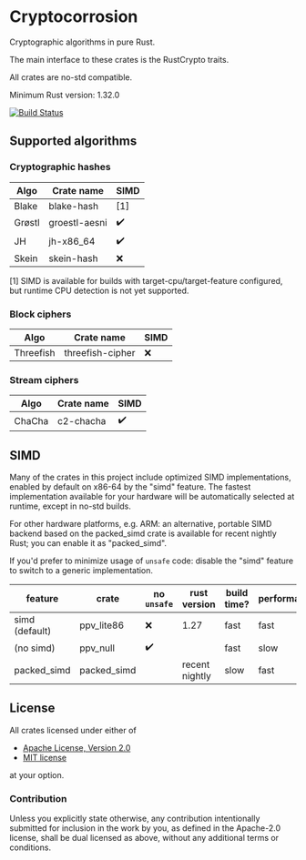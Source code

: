 # Cryptocorrosion

Cryptographic algorithms in pure Rust.

The main interface to these crates is the RustCrypto traits.

All crates are no-std compatible.

Minimum Rust version: 1.32.0

[![Build Status](https://travis-ci.org/cryptocorrosion/cryptocorrosion.svg?branch=master)](https://travis-ci.org/cryptocorrosion/cryptocorrosion)

## Supported algorithms

### Cryptographic hashes

| Algo   | Crate name    | SIMD               |
| ------ | ------------- | ------------------ |
| Blake  | blake-hash    | [1]                |
| Grøstl | groestl-aesni | :heavy_check_mark: |
| JH     | jh-x86\_64    | :heavy_check_mark: |
| Skein  | skein-hash    | :x:                |

[1] SIMD is available for builds with target-cpu/target-feature configured, but
runtime CPU detection is not yet supported.

### Block ciphers

| Algo       | Crate name       | SIMD               |
| ---------- | ---------------- | ------------------ |
| Threefish  | threefish-cipher | :x:                |

### Stream ciphers

| Algo       | Crate name | SIMD               |
| ---------- | ---------- | ------------------ |
| ChaCha     | c2-chacha  | :heavy_check_mark: |

## SIMD

Many of the crates in this project include optimized SIMD implementations,
enabled by default on x86-64 by the "simd" feature. The fastest implementation
available for your hardware will be automatically selected at runtime, except
in no-std builds.

For other hardware platforms, e.g. ARM: an alternative, portable SIMD backend
based on the packed\_simd crate is available for recent nightly Rust; you can
enable it as "packed\_simd". 

If you'd prefer to minimize usage of `unsafe` code: disable the "simd" feature
to switch to a generic implementation.

| feature        | crate        | no `unsafe`        | rust version   | build time? | performance   |
| -------------- | ------------ | ------------------ | -------------- | ----------- | ------------- |
| simd (default) | ppv\_lite86  | :x:                | 1.27           | fast        | fast          |
| (no simd)      | ppv\_null    | :heavy_check_mark: |                | fast        | slow          |
| packed\_simd   | packed\_simd |                    | recent nightly | slow        | fast          |

## License

All crates licensed under either of

 * [Apache License, Version 2.0](http://www.apache.org/licenses/LICENSE-2.0)
 * [MIT license](http://opensource.org/licenses/MIT)

at your option.

### Contribution

Unless you explicitly state otherwise, any contribution intentionally submitted
for inclusion in the work by you, as defined in the Apache-2.0 license, shall
be dual licensed as above, without any additional terms or conditions.
